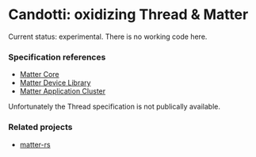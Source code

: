# Candotti: oxidizing Thread & Matter

Current status: experimental. There is no working code here.

### Specification references

* [Matter Core](https://csa-iot.org/wp-content/uploads/2022/11/22-27349-001_Matter-1.0-Core-Specification.pdf)
* [Matter Device Library](https://csa-iot.org/wp-content/uploads/2022/11/22-27351-001_Matter-1.0-Device-Library-Specification.pdf)
* [Matter Application Cluster](https://csa-iot.org/wp-content/uploads/2022/11/22-27350-001_Matter-1.0-Application-Cluster-Specification.pdf)

Unfortunately the Thread specification is not publically available.

### Related projects

* [matter-rs](https://github.com/project-chip/matter-rs)
